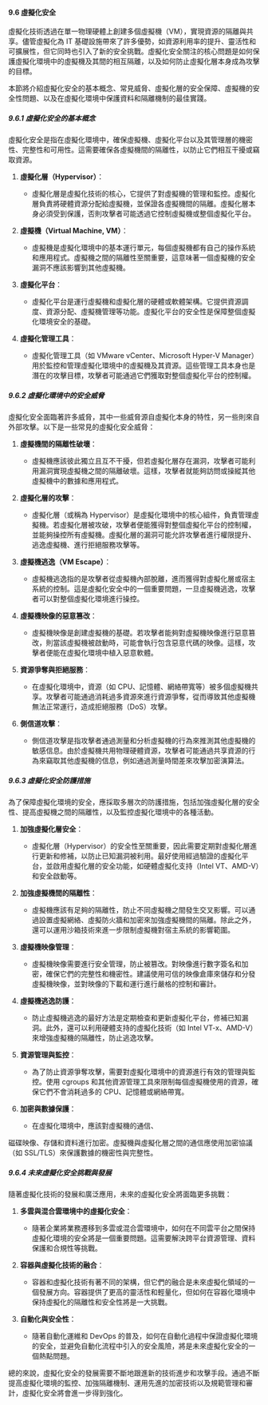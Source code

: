 #### 9.6 虛擬化安全

虛擬化技術透過在單一物理硬體上創建多個虛擬機（VM），實現資源的隔離與共享。儘管虛擬化為 IT 基礎設施帶來了許多優勢，如資源利用率的提升、靈活性和可擴展性，但它同時也引入了新的安全挑戰。虛擬化安全關注的核心問題是如何保護虛擬化環境中的虛擬機及其間的相互隔離，以及如何防止虛擬化層本身成為攻擊的目標。

本節將介紹虛擬化安全的基本概念、常見威脅、虛擬化層的安全保障、虛擬機的安全性問題、以及在虛擬化環境中保護資料和隔離機制的最佳實踐。

##### 9.6.1 虛擬化安全的基本概念

虛擬化安全是指在虛擬化環境中，確保虛擬機、虛擬化平台以及其管理層的機密性、完整性和可用性。這需要確保各虛擬機間的隔離性，以防止它們相互干擾或竊取資源。

1. **虛擬化層（Hypervisor）**：
   - 虛擬化層是虛擬化技術的核心，它提供了對虛擬機的管理和監控。虛擬化層負責將硬體資源分配給虛擬機，並保證各虛擬機間的隔離。虛擬化層本身必須受到保護，否則攻擊者可能透過它控制虛擬機或整個虛擬化平台。

2. **虛擬機（Virtual Machine, VM）**：
   - 虛擬機是虛擬化環境中的基本運行單元，每個虛擬機都有自己的操作系統和應用程式。虛擬機之間的隔離性至關重要，這意味著一個虛擬機的安全漏洞不應該影響到其他虛擬機。

3. **虛擬化平台**：
   - 虛擬化平台是運行虛擬機和虛擬化層的硬體或軟體架構。它提供資源調度、資源分配、虛擬機管理等功能。虛擬化平台的安全性是保障整個虛擬化環境安全的基礎。

4. **虛擬化管理工具**：
   - 虛擬化管理工具（如 VMware vCenter、Microsoft Hyper-V Manager）用於監控和管理虛擬化環境中的虛擬機及其資源。這些管理工具本身也是潛在的攻擊目標，攻擊者可能通過它們獲取對整個虛擬化平台的控制權。

##### 9.6.2 虛擬化環境中的安全威脅

虛擬化安全面臨著許多威脅，其中一些威脅源自虛擬化本身的特性，另一些則來自外部攻擊。以下是一些常見的虛擬化安全威脅：

1. **虛擬機間的隔離性破壞**：
   - 虛擬機應該彼此獨立且互不干擾，但若虛擬化層存在漏洞，攻擊者可能利用漏洞實現虛擬機之間的隔離破壞。這樣，攻擊者就能夠訪問或操縱其他虛擬機中的數據和應用程式。

2. **虛擬化層的攻擊**：
   - 虛擬化層（或稱為 Hypervisor）是虛擬化環境中的核心組件，負責管理虛擬機。若虛擬化層被攻破，攻擊者便能獲得對整個虛擬化平台的控制權，並能夠操控所有虛擬機。虛擬化層的漏洞可能允許攻擊者進行權限提升、逃逸虛擬機、進行拒絕服務攻擊等。

3. **虛擬機逃逸（VM Escape）**：
   - 虛擬機逃逸指的是攻擊者從虛擬機內部脫離，進而獲得對虛擬化層或宿主系統的控制。這是虛擬化安全中的一個重要問題，一旦虛擬機逃逸，攻擊者可以對整個虛擬化環境進行操控。

4. **虛擬機映像的惡意篡改**：
   - 虛擬機映像是創建虛擬機的基礎。若攻擊者能夠對虛擬機映像進行惡意篡改，則當該虛擬機被啟動時，可能會執行包含惡意代碼的映像。這樣，攻擊者便能在虛擬化環境中植入惡意軟體。

5. **資源爭奪與拒絕服務**：
   - 在虛擬化環境中，資源（如 CPU、記憶體、網絡帶寬等）被多個虛擬機共享。攻擊者可能通過消耗過多資源來進行資源爭奪，從而導致其他虛擬機無法正常運行，造成拒絕服務（DoS）攻擊。

6. **側信道攻擊**：
   - 側信道攻擊是指攻擊者通過測量和分析虛擬機的行為來推測其他虛擬機的敏感信息。由於虛擬機共用物理硬體資源，攻擊者可能通過共享資源的行為來竊取其他虛擬機的信息，例如通過測量時間差來攻擊加密演算法。

##### 9.6.3 虛擬化安全防護措施

為了保障虛擬化環境的安全，應採取多層次的防護措施，包括加強虛擬化層的安全性、提高虛擬機之間的隔離性，以及監控虛擬化環境中的各種活動。

1. **加強虛擬化層安全**：
   - 虛擬化層（Hypervisor）的安全性至關重要，因此需要定期對虛擬化層進行更新和修補，以防止已知漏洞被利用。最好使用經過驗證的虛擬化平台，並啟用虛擬化層的安全功能，如硬體虛擬化支持（Intel VT、AMD-V）和安全啟動等。

2. **加強虛擬機間的隔離性**：
   - 虛擬機應該有足夠的隔離性，防止不同虛擬機之間發生交叉影響。可以通過設置虛擬網絡、虛擬防火牆和加密來加強虛擬機間的隔離。除此之外，還可以運用沙箱技術來進一步限制虛擬機對宿主系統的影響範圍。

3. **虛擬機映像管理**：
   - 虛擬機映像需要進行安全管理，防止被篡改。對映像進行數字簽名和加密，確保它們的完整性和機密性。建議使用可信的映像倉庫來儲存和分發虛擬機映像，並對映像的下載和運行進行嚴格的控制和審計。

4. **虛擬機逃逸防護**：
   - 防止虛擬機逃逸的最好方法是定期檢查和更新虛擬化平台，修補已知漏洞。此外，還可以利用硬體支持的虛擬化技術（如 Intel VT-x、AMD-V）來增強虛擬機的隔離性，防止逃逸攻擊。

5. **資源管理與監控**：
   - 為了防止資源爭奪攻擊，需要對虛擬化環境中的資源進行有效的管理與監控。使用 cgroups 和其他資源管理工具來限制每個虛擬機使用的資源，確保它們不會消耗過多的 CPU、記憶體或網絡帶寬。

6. **加密與數據保護**：
   - 在虛擬化環境中，應該對虛擬機的通信、

磁碟映像、存儲和資料進行加密。虛擬機與虛擬化層之間的通信應使用加密協議（如 SSL/TLS）來保護數據的機密性與完整性。

##### 9.6.4 未來虛擬化安全挑戰與發展

隨著虛擬化技術的發展和廣泛應用，未來的虛擬化安全將面臨更多挑戰：

1. **多雲與混合雲環境中的虛擬化安全**：
   - 隨著企業將業務遷移到多雲或混合雲環境中，如何在不同雲平台之間保持虛擬化環境的安全將是一個重要問題。這需要解決跨平台資源管理、資料保護和合規性等挑戰。

2. **容器與虛擬化技術的融合**：
   - 容器和虛擬化技術有著不同的架構，但它們的融合是未來虛擬化領域的一個發展方向。容器提供了更高的靈活性和輕量化，但如何在容器化環境中保持虛擬化的隔離性和安全性將是一大挑戰。

3. **自動化與安全性**：
   - 隨著自動化運維和 DevOps 的普及，如何在自動化過程中保證虛擬化環境的安全，並避免自動化流程中引入的安全風險，將是未來虛擬化安全的一個熱點問題。

總的來說，虛擬化安全的發展需要不斷地跟進新的技術進步和攻擊手段。通過不斷提高虛擬化環境的監控、加強隔離機制、運用先進的加密技術以及規範管理和審計，虛擬化安全將會進一步得到強化。